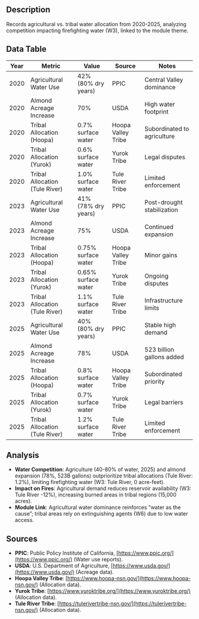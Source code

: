 ## Description
Records agricultural vs. tribal water allocation from 2020-2025, analyzing competition impacting firefighting water (W3), linked to the module theme.

## Data Table

| Year | Metric | Value | Source | Notes |
|------|-------------------------------|-------------------------|--------|---------------------------|
| 2020 | Agricultural Water Use | 42% (80% dry years) | PPIC | Central Valley dominance |
| 2020 | Almond Acreage Increase | 70% | USDA | High water footprint |
| 2020 | Tribal Allocation (Hoopa) | 0.7% surface water | Hoopa Valley Tribe | Subordinated to agriculture |
| 2020 | Tribal Allocation (Yurok) | 0.6% surface water | Yurok Tribe | Legal disputes |
| 2020 | Tribal Allocation (Tule River) | 1.0% surface water | Tule River Tribe | Limited enforcement |
| 2023 | Agricultural Water Use | 41% (78% dry years) | PPIC | Post-drought stabilization |
| 2023 | Almond Acreage Increase | 75% | USDA | Continued expansion |
| 2023 | Tribal Allocation (Hoopa) | 0.75% surface water | Hoopa Valley Tribe | Minor gains |
| 2023 | Tribal Allocation (Yurok) | 0.65% surface water | Yurok Tribe | Ongoing disputes |
| 2023 | Tribal Allocation (Tule River) | 1.1% surface water | Tule River Tribe | Infrastructure limits |
| 2025 | Agricultural Water Use | 40% (80% dry years) | PPIC | Stable high demand |
| 2025 | Almond Acreage Increase | 78% | USDA | 523 billion gallons added |
| 2025 | Tribal Allocation (Hoopa) | 0.8% surface water | Hoopa Valley Tribe | Subordinated priority |
| 2025 | Tribal Allocation (Yurok) | 0.7% surface water | Yurok Tribe | Legal barriers |
| 2025 | Tribal Allocation (Tule River) | 1.2% surface water | Tule River Tribe | Limited enforcement |

## Analysis
- **Water Competition**: Agriculture (40-80% of water, 2025) and almond expansion (78%, 523B gallons) outprioritize tribal allocations (Tule River: 1.2%), limiting firefighting water (W3: Tule River, 0 acre-feet).
- **Impact on Fires**: Agricultural demand reduces reservoir availability (W3: Tule River -12%), increasing burned areas in tribal regions (15,000 acres).
- **Module Link**: Agricultural water dominance reinforces “water as the cause”; tribal areas rely on extinguishing agents (W6) due to low water access.

## Sources
- **PPIC**: Public Policy Institute of California, [https://www.ppic.org/](https://www.ppic.org/) (Water use reports).
- **USDA**: U.S. Department of Agriculture, [https://www.usda.gov/](https://www.usda.gov/) (Acreage data).
- **Hoopa Valley Tribe**: [https://www.hoopa-nsn.gov/](https://www.hoopa-nsn.gov/) (Allocation data).
- **Yurok Tribe**: [https://www.yuroktribe.org/](https://www.yuroktribe.org/) (Allocation data).
- **Tule River Tribe**: [https://tulerivertribe-nsn.gov/](https://tulerivertribe-nsn.gov/) (Allocation data).
